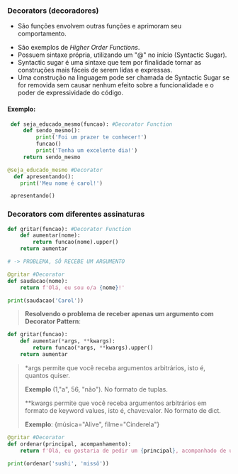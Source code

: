 ### Decorators (decoradores)
* São funções envolvem outras funções e aprimoram seu comportamento.
- São exemplos de _Higher Order Functions_.
- Possuem sintaxe própria, utilizando um "@" no início (Syntactic Sugar).
- Syntactic sugar é uma sintaxe que tem por finalidade tornar as construções mais fáceis de serem lidas e expressas.
- Uma construção na linguagem pode ser chamada de Syntactic Sugar se for removida sem causar nenhum efeito sobre a 
funcionalidade e o poder de expressividade do código.

#### Exemplo:
```python
 def seja_educado_mesmo(funcao): #Decorator Function
     def sendo_mesmo():
         print('Foi um prazer te conhecer!')
         funcao()
         print('Tenha um excelente dia!')
     return sendo_mesmo 

@seja_educado_mesmo #Decorator
  def apresentando():
    print('Meu nome é carol!')

 apresentando()

```

### Decorators com diferentes assinaturas

```python
def gritar(funcao): #Decorator Function
    def aumentar(nome):
        return funcao(nome).upper()
    return aumentar 

# -> PROBLEMA, SÓ RECEBE UM ARGUMENTO

@gritar #Decorator
def saudacao(nome):
    return f'Olá, eu sou o/a {nome}!'

print(saudacao('Carol'))

```

> **Resolvendo o problema de receber apenas um argumento com Decorator Pattern**:

```python
def gritar(funcao):
    def aumentar(*args, **kwargs):
        return funcao(*args, **kwargs).upper()
    return aumentar 

```

 > *args permite que você receba argumentos arbitrários, isto é, quantos quiser. 
 >
 >**Exemplo** (1,"a", 56, "não"). No formato de tuplas.
>
> **kwargs permite que você receba argumentos arbitrários em formato de keyword values, isto é, chave:valor. No formato de dict. 
>
> **Exemplo**: {música="Alive", filme="Cinderela"}

```python
@gritar #Decorator
def ordenar(principal, acompanhamento):
    return f'Olá, eu gostaria de pedir um {principal}, acompanhado de um {acompanhamento}.'

print(ordenar('sushi', 'missô'))
```